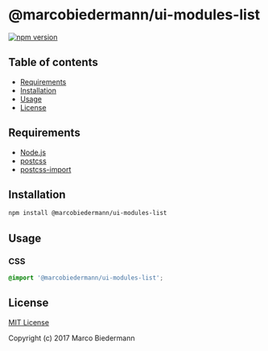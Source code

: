 # @marcobiedermann/ui-modules-list

[![npm version](https://badge.fury.io/js/%40marcobiedermann%2Fui-modules-list.svg)](https://badge.fury.io/js/%40marcobiedermann%2Fui-modules-list)

## Table of contents

* [Requirements](#requirements)
* [Installation](#installation)
* [Usage](#usage)
* [License](#license)

## Requirements

* [Node.js](https://nodejs.org)
* [postcss](https://github.com/postcss/postcss)
* [postcss-import](https://github.com/postcss/postcss-import)

## Installation

```sh
npm install @marcobiedermann/ui-modules-list
```

## Usage

### CSS

```css
@import '@marcobiedermann/ui-modules-list';
```

## License

[MIT License](../../LICENSE)

Copyright (c) 2017 Marco Biedermann
